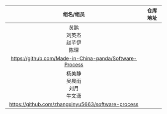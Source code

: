 | 组名/组员 | 仓库地址 | 
|:---:|:---:|
| 黄鹏<br/>	刘英杰<br/>	赵芊伊<br/>	陈琛<br/>
|https://github.com/Made-in-China-panda/Software-Process |
| 杨美静<br/>	吴晨雨<br/>	刘月<br/>	牛文潇<br/>
|https://github.com/zhangxinyu5663/software-process |

